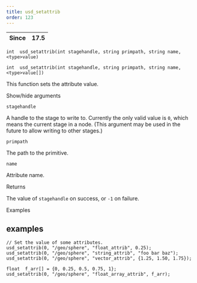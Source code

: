 ```yaml
---
title: usd_setattrib
order: 123
---
```

| Since | 17.5 |
| --- | --- |

`int  usd_setattrib(int stagehandle, string primpath, string name, <type>value)`

`int  usd_setattrib(int stagehandle, string primpath, string name, <type>value[])`

This function sets the attribute value.

Show/hide arguments

`stagehandle`

A handle to the stage to write to. Currently the only valid value is `0`, which means the current stage in a node. (This argument may be used in the future to allow writing to other stages.)

`primpath`

The path to the primitive.

`name`

Attribute name.

Returns

The value of `stagehandle` on success, or `-1` on failure.

Examples

## examples

```vex
// Set the value of some attributes.
usd_setattrib(0, "/geo/sphere", "float_attrib", 0.25);
usd_setattrib(0, "/geo/sphere", "string_attrib", "foo bar baz");
usd_setattrib(0, "/geo/sphere", "vector_attrib", {1.25, 1.50, 1.75});

float  f_arr[] = {0, 0.25, 0.5, 0.75, 1};
usd_setattrib(0, "/geo/sphere", "float_array_attrib", f_arr);

```
